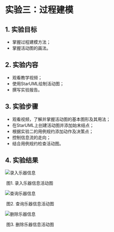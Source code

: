 # 实验三：过程建模

## 1. 实验目标

- 掌握过程建模方法；
- 掌握活动图的画法。

## 2. 实验内容

- 观看教学视频；
- 使用StarUML绘制活动图；
- 撰写实验报告。

## 3. 实验步骤

- 观看视频，了解并掌握活动图的基本图形及其用法；
- 在StarUML上创建活动图并添加始末结点；
- 根据实验二的用例规约添加动作及决策点；
- 控制信息流的走向；
- 结合用例规约检查活动图。

## 4. 实验结果

![录入乐器信息](https://raw.githubusercontent.com/ChenHuanZhuan/uml-modeling-2020/master/students/1714080902102/%E5%BD%95%E5%85%A5%E4%B9%90%E5%99%A8%E4%BF%A1%E6%81%AF.jpg)

​									图1. 录入乐器信息活动图

![查询乐器信息](https://raw.githubusercontent.com/ChenHuanZhuan/uml-modeling-2020/master/students/1714080902102/%E6%9F%A5%E8%AF%A2%E4%B9%90%E5%99%A8%E4%BF%A1%E6%81%AF.jpg)

​									图2. 查询乐器信息活动图

![删除乐器信息](https://raw.githubusercontent.com/ChenHuanZhuan/uml-modeling-2020/master/students/1714080902102/%E5%88%A0%E9%99%A4%E4%B9%90%E5%99%A8%E4%BF%A1%E6%81%AF.jpg
)

​									图3. 删除乐器信息活动图

